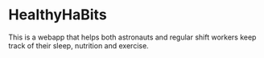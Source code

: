 # HealthyHaBits
This is a webapp that helps both astronauts and regular shift workers keep track of their sleep, nutrition and exercise.
